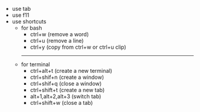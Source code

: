 - use tab
- use f11 
- use shortcuts
    - for bash
        - ctrl+w (remove a word)
        - ctrl+u (remove a line)
        - ctrl+y (copy from ctrl+w or ctrl+u clip)
        <hr>
    - for terminal
        - ctrl+alt+t (create a new terminal)
        - ctrl+shif+n (create a window)
        - ctrl+shif+q (close a window)
        - ctrl+shift+t (create a new tab)
        - alt+1,alt+2,alt+3 (switch tab)
        - ctrl+shift+w (close a tab)